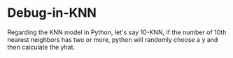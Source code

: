 # Debug-in-KNN
Regarding the KNN model in Python, let's say 10-KNN, if the number of 10th nearest neighbors has two or more, python will randomly choose a y and then calculate the yhat.
